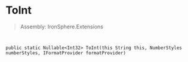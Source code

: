 ﻿

# ToInt

> Assembly: IronSphere.Extensions



```


public static Nullable<Int32> ToInt(this String this, NumberStyles numberStyles, IFormatProvider formatProvider)
```